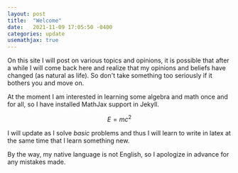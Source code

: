 ```yaml
---
layout: post
title:  "Welcome"
date:   2021-11-09 17:05:50 -0400
categories: update
usemathjax: true
---
```


On this site I will post on various topics and opinions, it is possible that after a while I will come back here and realize that my opinions and beliefs have changed (as natural as life). So don't take something too seriously if it bothers you and move on.

At the moment I am interested in learning some algebra and math once and for all, so I have installed MathJax support in Jekyll.

$$E=mc^2$$

I will update as I solve _basic_ problems and thus I will learn to write in latex at the same time that I learn something new.

By the way, my native language is not English, so I apologize in advance for any mistakes made.

